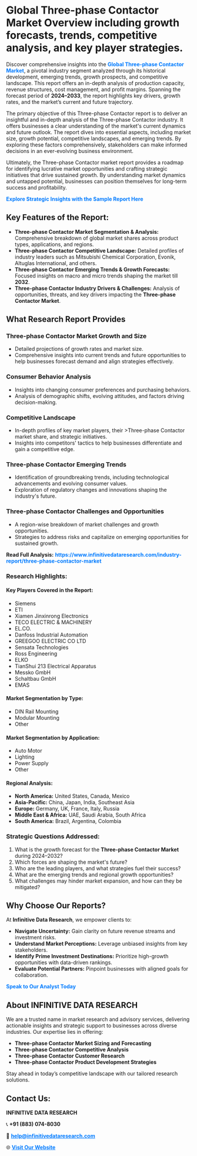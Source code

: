 <h1>Global Three-phase Contactor Market Overview including growth forecasts, trends, competitive analysis, and key player strategies.</h1>
<p>
Discover comprehensive insights into the 
<a href="https://www.infinitivedataresearch.com/industry-report/three-phase-contactor-market" rel="dofollow" style="color: #007BFF; text-decoration: none;"><strong>Global Three-phase Contactor Market</strong></a>, a pivotal industry segment analyzed through its historical development, emerging trends, growth prospects, and competitive landscape. This report offers an in-depth analysis of production capacity, revenue structures, cost management, and profit margins. Spanning the forecast period of <strong>2024–2033</strong>, the report highlights key drivers, growth rates, and the market’s current and future trajectory.
</p>
<p>
The primary objective of this Three-phase Contactor report is to deliver an insightful and in-depth analysis of the Three-phase Contactor industry. It offers businesses a clear understanding of the market's current dynamics and future outlook. The report dives into essential aspects, including market size, growth potential, competitive landscapes, and emerging trends. By exploring these factors comprehensively, stakeholders can make informed decisions in an ever-evolving business environment.
</p>
<p>
Ultimately, the Three-phase Contactor market report provides a roadmap for identifying lucrative market opportunities and crafting strategic initiatives that drive sustained growth. By understanding market dynamics and untapped potential, businesses can position themselves for long-term success and profitability.
</p>
<p>
<a href="https://www.infinitivedataresearch.com/request-sample/reportId=106575" style="color: #007BFF; text-decoration: none;"><strong>Explore Strategic Insights with the Sample Report Here</strong></a>
</p>

<h2>Key Features of the Report:</h2>
<ul>
<li><strong>Three-phase Contactor Market Segmentation & Analysis:</strong> Comprehensive breakdown of global market shares across product types, applications, and regions.</li>
<li><strong>Three-phase Contactor Competitive Landscape:</strong> Detailed profiles of industry leaders such as Mitsubishi Chemical Corporation, Evonik, Altuglas International, and others.</li>
<li><strong>Three-phase Contactor Emerging Trends & Growth Forecasts:</strong> Focused insights on macro and micro trends shaping the market till <strong>2032</strong>.</li>
<li><strong>Three-phase Contactor Industry Drivers & Challenges:</strong> Analysis of opportunities, threats, and key drivers impacting the <strong>Three-phase Contactor Market</strong>.</li>
</ul>

<h2>What Research Report Provides</h2>
<h3>Three-phase Contactor Market Growth and Size</h3>
<ul>
<li>Detailed projections of growth rates and market size.</li>
<li>Comprehensive insights into current trends and future opportunities to help businesses forecast demand and align strategies effectively.</li>
</ul>

<h3>Consumer Behavior Analysis</h3>
<ul>
<li>Insights into changing consumer preferences and purchasing behaviors.</li>
<li>Analysis of demographic shifts, evolving attitudes, and factors driving decision-making.</li>
</ul>

<h3>Competitive Landscape</h3>
<ul>
<li>In-depth profiles of key market players, their >Three-phase Contactor market share, and strategic initiatives.</li>
<li>Insights into competitors' tactics to help businesses differentiate and gain a competitive edge.</li>
</ul>

<h3>Three-phase Contactor Emerging Trends</h3>
<ul>
<li>Identification of groundbreaking trends, including technological advancements and evolving consumer values.</li>
<li>Exploration of regulatory changes and innovations shaping the industry's future.</li>
</ul>

<h3>Three-phase Contactor Challenges and Opportunities</h3>
<ul>
<li>A region-wise breakdown of market challenges and growth opportunities.</li>
<li>Strategies to address risks and capitalize on emerging opportunities for sustained growth.</li>
</ul>
<p><strong>Read Full Analysis:</strong> <a href="https://www.infinitivedataresearch.com/industry-report/three-phase-contactor-market" rel="dofollow" style="color: #007BFF; text-decoration: none;"><strong>https://www.infinitivedataresearch.com/industry-report/three-phase-contactor-market</strong></a></p>
<h3>Research Highlights:</h3>
<h4>Key Players Covered in the Report:</h4>
<ul><li>Siemens</li><li>ETI</li><li>Xiamen Jinxinrong Electronics</li><li>TECO ELECTRIC &amp; MACHINERY</li><li>EL.CO.</li><li>Danfoss Industrial Automation</li><li>GREEGOO ELECTRIC CO LTD</li><li>Sensata Technologies</li><li>Ross Engineering</li><li>ELKO</li><li>TianShui 213 Electrical Apparatus</li><li>Messko GmbH</li><li>Schaltbau GmbH</li><li>EMAS</li></ul>
<h4>Market Segmentation by Type:</h4>
<ul><li>DIN Rail Mounting</li><li>Modular Mounting</li><li>Other</li></ul>
<h4>Market Segmentation by Application:</h4>
<ul><li>Auto Motor</li><li>Lighting</li><li>Power Supply</li><li>Other</li></ul>

<h4>Regional Analysis:</h4>
<ul>
<li><strong>North America:</strong> United States, Canada, Mexico</li>
<li><strong>Asia-Pacific:</strong> China, Japan, India, Southeast Asia</li>
<li><strong>Europe:</strong> Germany, UK, France, Italy, Russia</li>
<li><strong>Middle East & Africa:</strong> UAE, Saudi Arabia, South Africa</li>
<li><strong>South America:</strong> Brazil, Argentina, Colombia</li>
</ul>

<h3>Strategic Questions Addressed:</h3>
<ol>
<li>What is the growth forecast for the <strong>Three-phase Contactor Market</strong> during 2024–2032?</li>
<li>Which forces are shaping the market's future?</li>
<li>Who are the leading players, and what strategies fuel their success?</li>
<li>What are the emerging trends and regional growth opportunities?</li>
<li>What challenges may hinder market expansion, and how can they be mitigated?</li>
</ol>

<h2>Why Choose Our Reports?</h2>
<p>At <strong>Infinitive Data Research</strong>, we empower clients to:</p>
<ul>
<li><strong>Navigate Uncertainty:</strong> Gain clarity on future revenue streams and investment risks.</li>
<li><strong>Understand Market Perceptions:</strong> Leverage unbiased insights from key stakeholders.</li>
<li><strong>Identify Prime Investment Destinations:</strong> Prioritize high-growth opportunities with data-driven rankings.</li>
<li><strong>Evaluate Potential Partners:</strong> Pinpoint businesses with aligned goals for collaboration.</li>
</ul>
<p><a href="https://www.infinitivedataresearch.com/industry-report/three-phase-contactor-market" rel="dofollow" style="color: #007BFF; text-decoration: none;"><strong>Speak to Our Analyst Today</strong></a></p>

<h2>About INFINITIVE DATA RESEARCH</h2>
<p>We are a trusted name in market research and advisory services, delivering actionable insights and strategic support to businesses across diverse industries. Our expertise lies in offering:</p>
<ul>
<li><strong>Three-phase Contactor Market Sizing and Forecasting</strong></li>
<li><strong>Three-phase Contactor Competitive Analysis</strong></li>
<li><strong>Three-phase Contactor Customer Research</strong></li>
<li><strong>Three-phase Contactor Product Development Strategies</strong></li>
</ul>
<p>Stay ahead in today’s competitive landscape with our tailored research solutions.</p>

<h2>Contact Us:</h2>
<p><strong>INFINITIVE DATA RESEARCH</strong></p>
<p>📞 <strong>+91 (883) 074-8030</strong></p>
<p>📧 <strong><a href="mailto:help@infinitivedataresearch.com" style="color: #007BFF;">help@infinitivedataresearch.com</a></strong></p>
<p>🌐 <strong><a href="https://www.infinitivedataresearch.com" rel="dofollow" style="color: #007BFF;">Visit Our Website</a></strong></p>